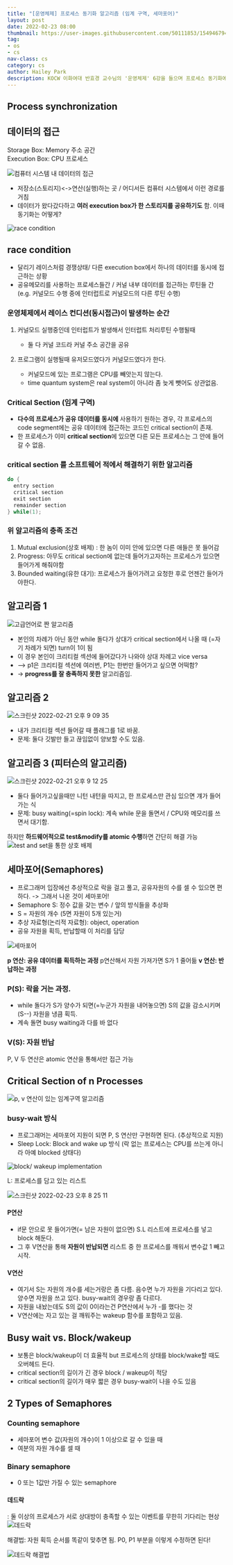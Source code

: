 ```yaml
---
title: "[운영체제] 프로세스 동기화 알고리즘 (임계 구역, 세마포어)"
layout: post
date: 2022-02-23 08:00
thumbnail: https://user-images.githubusercontent.com/50111853/154946794-c1e3a6c1-358d-4b1b-9432-3283ff4300d1.png
tag:
- os
- cs
nav-class: cs
category: cs
author: Hailey Park
description: KOCW 이화여대 반효경 교수님의 '운영체제' 6강을 들으며 프로세스 동기화에 대해 배운다.
---
```


## Process synchronization

## 데이터의 접근

Storage Box: Memory 주소 공간  
Execution Box: CPU 프로세스

![컴퓨터 시스템 내 데이터의 접근](https://user-images.githubusercontent.com/50111853/154946794-c1e3a6c1-358d-4b1b-9432-3283ff4300d1.png)

- 저장소(스토리지)<->연산(실행)하는 곳 / 어디서든 컴퓨터 시스템에서 이런 경로를 거침
- 데이터가 왔다갔다하고 **여러 execution box가 한 스토리지를 공유하기도** 함. 이때 동기화는 어떻게? 

![race condition](https://user-images.githubusercontent.com/50111853/154947007-68147f7c-589d-48d1-a10e-e50a6e4aa0eb.png)

## race condition

- 달리기 레이스처럼 경쟁상태/ 다른 execution box에서 하나의 데이터를 동시에 접근하는 상황  
- 공유메모리를 사용하는 프로세스들간 / 커널 내부 데이터를 접근하는 루틴들 간 (e.g. 커널모드 수행 중에 인터럽트로 커널모드의 다른 루틴 수행)

### 운영체제에서 레이스 컨디션(동시접근)이 발생하는 순간

1. 커널모드 실행중인데 인터럽트가 발생해서 인터럽트 처리루틴 수행될때

   - 둘 다 커널 코드라 커널 주소 공간을 공유

2. 프로그램이 실행될때 유저모드였다가 커널모드였다가 한다.  

   - 커널모드에 있는 프로그램은 CPU를 빼앗는지 않는다.
   - time quantum system은 real system이 아니라 좀 늦게 뺏어도 상관없음.

### Critical Section (임계 구역)

- **다수의 프로세스가 공유 데이터를 동시에** 사용하기 원하는 경우, 각 프로세스의 code segment에는 공유 데이터에 접근하는 코드인 critical section이 존재.
- 한 프로세스가 이미 **critical section**에 있으면 다른 모든 프로세스는 그 안에 들어갈 수 없음.

### critical section 를 소프트웨어 적에서 해결하기 위한 알고리즘

```c
do {
  entry section
  critical section
  exit section
  remainder section
} while(1);
```

### 위 알고리즘의 충족 조건

1. Mutual exclusion(상호 배제) : 한 놈이 이미 안에 있으면 다른 애들은 못 들어감
2. Progress: 아무도 critical section에 없는데 들어가고자하는 프로세스가 있으면 들어가게 해줘야함
3. Bounded waiting(유한 대기): 프로세스가 들어가려고 요청한 후로 언젠간 들어가야한다.

## 알고리즘 1

![고급언어로 짠 알고리즘](https://user-images.githubusercontent.com/50111853/154952318-6d2ac8c4-9604-4719-8b5d-797cd5dda2d0.png)

- 본인의 차례가 아닌 동안 while 돌다가 상대가 critical section에서 나올 때 (=자기 차례가 되면) turn이 1이 됨
- 이 경우 본인이 크리티컬 섹션에 들어갔다가 나와야 상대 차례고 vice versa
- --> p1은 크리티컬 섹션에 여러번, P1는 한번만 들어가고 싶으면 어떡함?
- -> **progress를 잘 충족하지 못한** 알고리즘임.

## 알고리즘 2

![스크린샷 2022-02-21 오후 9 09 35](https://user-images.githubusercontent.com/50111853/154952631-2ead4d13-0160-45bb-955d-6ac696055f77.png)

- 내가 크리티컬 섹션 들어갈 때 플래그를 1로 바꿈.
- 문제: 둘다 깃발만 들고 끊임없이 양보할 수도 있음.

## 알고리즘 3 (피터슨의 알고리즘)

![스크린샷 2022-02-21 오후 9 12 25](https://user-images.githubusercontent.com/50111853/154953064-5932358f-95d3-4cf6-ac52-ac2fce97a769.png)

- 둘다 들어가고싶을때만 니턴 내턴을 따지고, 한 프로세스만 관심 있으면 걔가 들어가는 식
- 문제: busy waiting(=spin lock): 계속 while 문을 돌면서 / CPU와 메모리를 쓰면서 대기함.

하지만 **하드웨어적으로 test&modify를 atomic 수행**하면 간단히 해결 가능
![test and set을 통한 상호 배제](https://user-images.githubusercontent.com/50111853/154954226-8547f53d-fed3-4188-b0f9-67b62b463468.png)

## 세마포어(Semaphores)

- 프로그래머 입장에선 추상적으로 락을 걸고 풀고, 공유자원의 수를 셀 수 있으면 편하다. -> 그래서 나온 것이 세마포어!
- Semaphore S: 정수 값을 갖는 변수 / 앞의 방식들을 추상화
- S = 자원의 개수 (5면 자원이 5개 있는거)
- 추상 자료형(논리적 자료형): object, operation
- 공유 자원을 획득, 반납할때 이 처리를 담당

![세마포어](https://user-images.githubusercontent.com/50111853/154954534-b1138b44-d7c4-4e23-bcce-d4198e4c0d84.png)

**p 연산: 공유 데이터를 획득하는 과정** p연산해서 자원 가져가면 S가 1 줄어듦
**v 연산: 반납하는 과정**

### P(S): 락을 거는 과정.

- while 돌다가 S가 양수가 되면(=누군가 자원을 내어놓으면) S의 값을 감소시키며(S--) 자원을 냉큼 획득.
- 계속 돌면 busy waiting과 다를 바 없다

### V(S): 자원 반납

P, V 두 연산은 atomic 연산을 통해서만 접근 가능

## Critical Section of n Processes

![p, v 연산이 있는 임계구역 알고리즘](https://user-images.githubusercontent.com/50111853/155309323-a8a0dee5-7ae2-437c-839c-d4deaa05625c.png)

### busy-wait 방식

- 프로그래머는 세마포어 지원이 되면 P, S 연산만 구현하면 된다. (추상적으로 지원)
- Sleep Lock: Block and wake up 방식 (락 없는 프로세스는 CPU를 쓰는게 아니라 아예 blocked 상태다)

![block/ wakeup implementation](https://user-images.githubusercontent.com/50111853/155310277-c83b8c1e-1f51-4a75-b95c-8f8de3ebc806.png)

L: 프로세스를 담고 있는 리스트

![스크린샷 2022-02-23 오후 8 25 11](https://user-images.githubusercontent.com/50111853/155310450-0925d238-74dd-40ce-ab1d-e30d50911e27.png)

#### P연산

- if문 안으로 못 들어가면(= 남은 자원이 없으면) S.L 리스트에 프로세스를 넣고 block 해둔다.
- 그 후 V연산을 통해 **자원이 반납되면** 리스트 중 한 프로세스를 깨워서 변수값 1 빼고 시작.

#### V연산

- 여기서 S는 자원의 개수를 세는거랑은 좀 다름. 음수면 누가 자원을 기다리고 있다. 양수면 자원을 쓰고 있다. busy-wait의 경우랑 좀 다르다.
- 자원을 내놨는데도 S의 값이 0이라는건 P연산에서 누가 -를 했다는 것
- V연산에는 자고 있는 걸 깨워주는 wakeup 함수를 포함하고 있음.

## Busy wait vs. Block/wakeup

- 보통은 block/wakeup이 더 효율적 but 프로세스의 상태를 block/wake할 때도 오버헤드 든다.
- critical section의 길이가 긴 경우 block / wakeup이 적당
- critical section의 길이가 매우 짧은 경우 busy-wait이 나을 수도 있음

## 2 Types of Semaphores

### Counting semaphore

- 세마포어 변수 값(자원의 개수)이 1 이상으로 갈 수 있을 때
- 여분의 자원 개수를 셀 때

### Binary semaphore

- 0 또는 1값만 가질 수 있는 semaphore

#### 데드락

: 둘 이상의 프로세스가 서로 상대방이 충족할 수 있는 이벤트를 무한히 기다리는 현상
![데드락](https://user-images.githubusercontent.com/50111853/155311534-bf48d4b9-dab6-4039-8db0-d9048fe4a556.png)

해결법: 자원 획득 순서를 똑같이 맞추면 됨. P0, P1 부분을 이렇게 수정하면 된다!

![데드락 해결법](https://user-images.githubusercontent.com/50111853/155312017-70fa1eff-98fe-46a2-b2d9-9f7e6e7d6127.png)